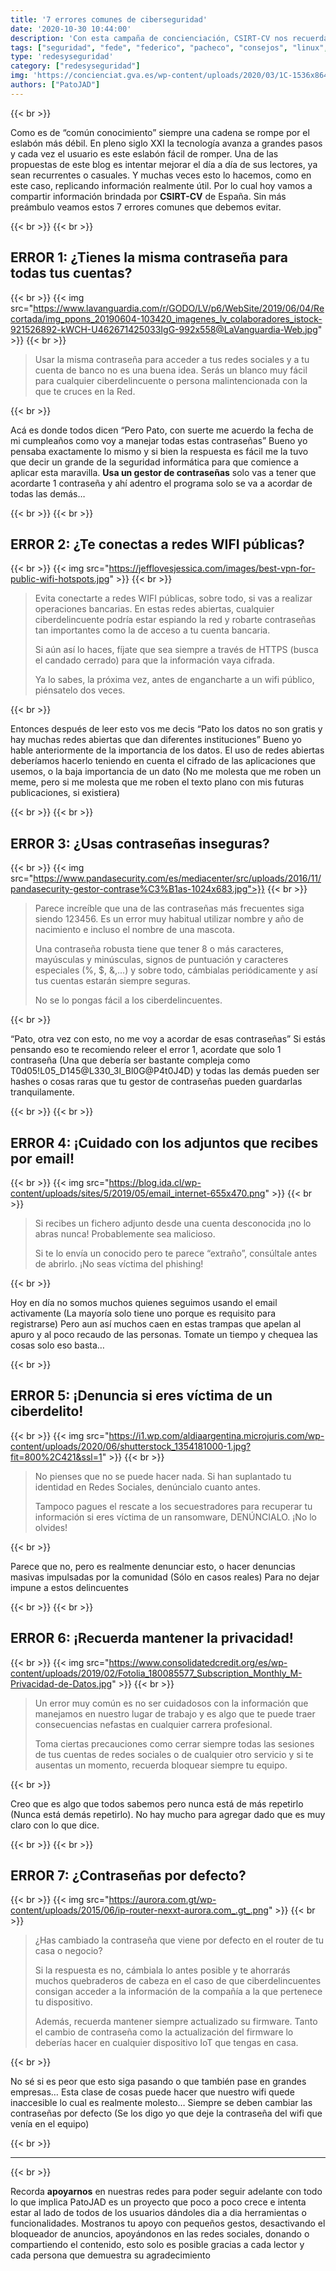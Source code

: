 ```yaml
---
title: '7 errores comunes de ciberseguridad'
date: '2020-10-30 10:44:00'
description: 'Con esta campaña de concienciación, CSIRT-CV nos recuerda la importancia de la ciberseguridad cuando navegamos por Internet.'
tags: ["seguridad", "fede", "federico", "pacheco", "consejos", "linux", "windows", "informacion", "informatica", "contraseñas", "error"]
type: 'redesyseguridad'
category: ["redesyseguridad"]
img: 'https://concienciat.gva.es/wp-content/uploads/2020/03/1C-1536x864.jpg'
authors: ["PatoJAD"]
---
```


{{< br >}}

Como es de “común conocimiento” siempre una cadena se rompe por el eslabón más débil. En pleno siglo XXI la tecnología avanza a grandes pasos y cada vez el usuario es este eslabón fácil de romper. Una de las propuestas de este blog es intentar mejorar el día a día de sus lectores, ya sean recurrentes o casuales. Y muchas veces esto lo hacemos, como en este caso, replicando información realmente útil. Por lo cual hoy vamos a compartir información brindada por **CSIRT-CV** de España. Sin más preámbulo veamos estos 7 errores comunes que debemos evitar.

{{< br >}}
{{< br >}}

## ERROR 1: ¿Tienes la misma contraseña para todas tus cuentas?

{{< br >}}
{{< img src="https://www.lavanguardia.com/r/GODO/LV/p6/WebSite/2019/06/04/Recortada/img_ppons_20190604-103420_imagenes_lv_colaboradores_istock-921526892-kWCH-U462671425033IgG-992x558@LaVanguardia-Web.jpg" >}}
{{< br >}}

> Usar la misma contraseña para acceder a tus redes sociales y a tu cuenta de banco no es una buena idea. Serás un blanco muy fácil para cualquier ciberdelincuente o persona malintencionada con la que te cruces en la Red.

{{< br >}}

Acá es donde todos dicen “Pero Pato, con suerte me acuerdo la fecha de mi cumpleaños como voy a manejar todas estas contraseñas” Bueno yo pensaba exactamente lo mismo y si bien la respuesta es fácil me la tuvo que decir un grande de la seguridad informática para que comience a aplicar esta maravilla. **Usa un gestor de contraseñas** solo vas a tener que acordarte 1 contraseña y ahí adentro el programa solo se va a acordar de todas las demás…

{{< br >}}
{{< br >}}

## ERROR 2: ¿Te conectas a redes WIFI públicas?

{{< br >}}
{{< img src="https://jefflovesjessica.com/images/best-vpn-for-public-wifi-hotspots.jpg" >}}
{{< br >}}

> Evita conectarte a redes WIFI públicas, sobre todo, si vas a realizar operaciones bancarias. En estas redes abiertas, cualquier ciberdelincuente podría estar espiando la red y robarte contraseñas tan importantes como la de acceso a tu cuenta bancaria.
>
> Si aún así lo haces, fíjate que sea siempre a través de HTTPS (busca el candado cerrado) para que la información vaya cifrada.
>
> Ya lo sabes, la próxima vez, antes de engancharte a un wifi público, piénsatelo dos veces.

{{< br >}}

Entonces después de leer esto vos me decis “Pato los datos no son gratis y hay muchas redes abiertas que dan diferentes instituciones” Bueno yo hable anteriormente de la importancia de los datos. El uso de redes abiertas deberíamos hacerlo teniendo en cuenta el cifrado de las aplicaciones que usemos, o la baja importancia de un dato (No me molesta que me roben un meme, pero si me molesta que me roben el texto plano con mis futuras publicaciones, si existiera)

{{< br >}}
{{< br >}}

## ERROR 3: ¿Usas contraseñas inseguras?

{{< br >}}
{{< img src="https://www.pandasecurity.com/es/mediacenter/src/uploads/2016/11/pandasecurity-gestor-contrase%C3%B1as-1024x683.jpg">}}
{{< br >}}

> Parece increíble que una de las contraseñas más frecuentes siga siendo 123456. Es un error muy habitual utilizar nombre y año de nacimiento e incluso el nombre de una mascota.
>
> Una contraseña robusta tiene que tener 8 o más caracteres, mayúsculas y minúsculas, signos de puntuación y caracteres especiales (%, $, &,…) y sobre todo, cámbialas periódicamente y así tus cuentas estarán siempre seguras.
>
> No se lo pongas fácil a los ciberdelincuentes.

{{< br >}}

“Pato, otra vez con esto, no me voy a acordar de esas contraseñas” Si estás pensando eso te recomiendo releer el error 1, acordate que solo 1 contraseña (Una que debería ser bastante compleja como T0d05!L05_D145@L330_3l_Bl0G@P4t0J4D) y todas las demás pueden ser hashes o cosas raras que tu gestor de contraseñas pueden guardarlas tranquilamente.

{{< br >}}
{{< br >}}

## ERROR 4: ¡Cuidado con los adjuntos que recibes por email!

{{< br >}}
{{< img src="https://blog.ida.cl/wp-content/uploads/sites/5/2019/05/email_internet-655x470.png" >}}
{{< br >}}

> Si recibes un fichero adjunto desde una cuenta desconocida ¡no lo abras nunca! Probablemente sea malicioso.
>
> Si te lo envía un conocido pero te parece “extraño”, consúltale antes de abrirlo. ¡No seas víctima del phishing!

{{< br >}}

Hoy en día no somos muchos quienes seguimos usando el email activamente (La mayoría solo tiene uno porque es requisito para registrarse) Pero aun así muchos caen en estas trampas que apelan al apuro y al poco recaudo de las personas. Tomate un tiempo y chequea las cosas solo eso basta…

{{< br >}}

## ERROR 5: ¡Denuncia si eres víctima de un ciberdelito!

{{< br >}}
{{< img src="https://i1.wp.com/aldiaargentina.microjuris.com/wp-content/uploads/2020/06/shutterstock_1354181000-1.jpg?fit=800%2C421&ssl=1" >}}
{{< br >}}

> No pienses que no se puede hacer nada. Si han suplantado tu identidad en Redes Sociales, denúncialo cuanto antes.
>
> Tampoco pagues el rescate a los secuestradores para recuperar tu información si eres víctima de un ransomware, DENÚNCIALO. ¡No lo olvides!

{{< br >}}

Parece que no, pero es realmente denunciar esto, o hacer denuncias masivas impulsadas por la comunidad (Sólo en casos reales) Para no dejar impune a estos delincuentes

{{< br >}}
{{< br >}}

## ERROR 6: ¡Recuerda mantener la privacidad!

{{< br >}}
{{< img src="https://www.consolidatedcredit.org/es/wp-content/uploads/2019/02/Fotolia_180085577_Subscription_Monthly_M-Privacidad-de-Datos.jpg" >}}
{{< br >}}

> Un error muy común es no ser cuidadosos con la información que manejamos en nuestro lugar de trabajo y es algo que te puede traer consecuencias nefastas en cualquier carrera profesional.
>
> Toma ciertas precauciones como cerrar siempre todas las sesiones de tus cuentas de redes sociales o de cualquier otro servicio y si te ausentas un momento, recuerda bloquear siempre tu equipo.

{{< br >}}

Creo que es algo que todos sabemos pero nunca está de más repetirlo (Nunca está demás repetirlo). No hay mucho para agregar dado que es muy claro con lo que dice.

{{< br >}}
{{< br >}}

## ERROR 7: ¿Contraseñas por defecto?

{{< br >}}
{{< img src="https://aurora.com.gt/wp-content/uploads/2015/06/ip-router-nexxt-aurora.com_.gt_.png" >}}
{{< br >}}

> ¿Has cambiado la contraseña que viene por defecto en el router de tu casa o negocio?
>
> Si la respuesta es no, cámbiala lo antes posible y te ahorrarás muchos quebraderos de cabeza en el caso de que ciberdelincuentes consigan acceder a la información de la compañía a la que pertenece tu dispositivo.
>
> Además, recuerda mantener siempre actualizado su firmware. Tanto el cambio de contraseña como la actualización del firmware lo deberías hacer en cualquier dispositivo IoT que tengas en casa.

{{< br >}}

No sé si es peor que esto siga pasando o que también pase en grandes empresas… Esta clase de cosas puede hacer que nuestro wifi quede inaccesible lo cual es realmente molesto… Siempre se deben cambiar las contraseñas por defecto (Se los digo yo que deje la contraseña del wifi que venía en el equipo)

{{< br >}}

---

{{< br >}}

Recorda **apoyarnos** en nuestras redes para poder seguir adelante con todo lo que implica PatoJAD es un proyecto que poco a poco crece e intenta estar al lado de todos de los usuarios dándoles dia a dia herramientas o funcionalidades. Mostranos tu apoyo con pequeños gestos, desactivando el bloqueador de anuncios, apoyándonos en las redes sociales, donando o compartiendo el contenido, esto solo es posible gracias a cada lector y cada persona que demuestra su agradecimiento
